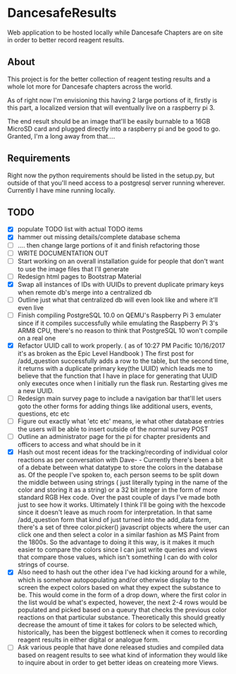 # DancesafeResults

Web application to be hosted locally while Dancesafe Chapters are on site in order to better record reagent results.

## About
This project is for the better collection of reagent testing results and a whole lot more for Dancesafe chapters across the world. 

As of right now I'm envisioning this having 2 large portions of it, firstly is this part, a localized version that will eventually live on a raspberry pi 3. 

The end result should be an image that'll be easily burnable to a 16GB MicroSD card and plugged directly into a raspberry pi and be good to go. Granted, I'm a long away from that.... 

## Requirements

Right now the python requirements should be listed in the setup.py, but outside of that you'll need access to a postgresql server running wherever. Currently I have mine running locally. 

## TODO
- [x] populate TODO list with actual TODO items
- [x] hammer out missing details/complete database schema
- [ ] .... then change large portions of it and finish refactoring those
- [ ] WRITE DOCUMENTATION OUT
- [ ] Start working on an overall installation guide for people that don't want to use the image files that I'll generate
- [ ] Redesign html pages to Bootstrap Material
- [x] Swap all instances of IDs with UUIDs to prevent duplicate primary keys when remote db's merge into a centralized db
- [ ] Outline just what that centralized db will even look like and where it'll even live
- [ ] Finish compiling PostgreSQL 10.0 on QEMU's Raspberry Pi 3 emulater since if it compiles successfully while emulating the Raspberry Pi 3's ARM8 CPU, there's no reason to think that PostgreSQL 10 won't compile on a real one
- [x] Refactor UUID call to work properly. ( as of 10:27 PM Pacific 10/16/2017 it's as broken as the Epic Level Handbook ) The first post for /add_question successfully adds a row to the table, but the second time, it returns with a duplicate primary key(the UUID) which leads me to believe that the function that I have in place for generating that UUID only executes once when I initially run the flask run. Restarting gives me a new UUID. 
- [ ] Redesign main survey page to include a navigation bar that'll let users goto the other forms for adding things like additional users, events, questions, etc etc
- [ ] Figure out exactly what 'etc etc' means, ie what other database entries the users will be able to insert outside of the normal survey POST
- [ ] Outline an administrator page for the pi for chapter presidents and officers to access and what should be in it
- [x] Hash out most recent ideas for the tracking/recording of individual color reactions as per conversation with Dave-
        - Currently there's been a bit of a debate between what datatype to store the colors in the database as. Of the people I've spoken to, each person seems to be split down the middle between using strings ( just literally typing in the name of the color and storing it as a string) or a 32 bit integer in the form of more standard RGB Hex code.  Over the past couple of days I've made both just to see how it works. Ultimately I think I'll be going with the hexcode since it doesn't leave as much room for interpretation. In that same /add_question form that kind of just turned into the add_data form, there's a set of three color.picker() javascript objects where the user can click one and then select a color in a similar fashion as MS Paint from the 1800s. So the advantage to doing it this way, is it makes it much easier to compare the colors since I can just write queries and views that compare those values, which isn't something I can do with color strings of course. 
- [x] Also need to hash out the other idea I've had kicking around for a while, which is somehow autopopulating and/or otherwise display to the screen the expect colors based on what they expect the substance to be. This would come in the form of a drop down, where the first color in the list would be what's expected, however, the next 2-4 rows would be populated and picked based on a queury that checks the previous color reactions on that particular substance.  Theoretically this should greatly decrease the amount of time it takes for colors to be selected which, historically, has been the biggest bottleneck when it comes to recording reagent results in either digital or analogue form. 
- [ ] Ask various people that have done released studies and compiled data based on reagent results to see what kind of information they would like to inquire about in order to get better ideas on createing more Views. 
